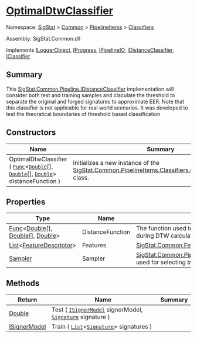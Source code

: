 # [OptimalDtwClassifier](./OptimalDtwClassifier.md)

Namespace: [SigStat]() > [Common](./../../README.md) > [PipelineItems]() > [Classifiers](./README.md)

Assembly: SigStat.Common.dll

Implements [ILoggerObject](./../../ILoggerObject.md), [IProgress](./../../Helpers/IProgress.md), [IPipelineIO](./../../Pipeline/IPipelineIO.md), [IDistanceClassifier](./../../Pipeline/IDistanceClassifier.md), [IClassifier](./../../Pipeline/IClassifier.md)

## Summary
This [SigStat.Common.Pipeline.IDistanceClassifier](https://github.com/hargitomi97/sigstat/tree/develop/docs/md/.md) implementation will consider both test and  training samples and claculate the threshold to separate the original and forged  signatures to approximate EER. Note that this classifier is not applicable for  real world scenarios. It was developed to test the theoratical boundaries of  threshold based classification

## Constructors

| Name | Summary | 
| --- | --- | 
| OptimalDtwClassifier ( [`Func`](https://docs.microsoft.com/en-us/dotnet/api/System.Func-3)\<[`Double`](https://docs.microsoft.com/en-us/dotnet/api/System.Double)[], [`Double`](https://docs.microsoft.com/en-us/dotnet/api/System.Double)[], [`Double`](https://docs.microsoft.com/en-us/dotnet/api/System.Double)> distanceFunction ) | Initializes a new instance of the [SigStat.Common.PipelineItems.Classifiers.OptimalDtwClassifier](https://github.com/hargitomi97/sigstat/tree/develop/docs/md/SigStat/Common/PipelineItems/Classifiers/OptimalDtwClassifier.md) class. | 


## Properties

| Type | Name | Summary | 
| --- | --- | --- | 
| [Func](https://docs.microsoft.com/en-us/dotnet/api/System.Func-3)\<[Double](https://docs.microsoft.com/en-us/dotnet/api/System.Double)[], [Double](https://docs.microsoft.com/en-us/dotnet/api/System.Double)[], [Double](https://docs.microsoft.com/en-us/dotnet/api/System.Double)> | DistanceFunction | The function used to calculate the distance between two data points during DTW calculation | 
| [List](https://docs.microsoft.com/en-us/dotnet/api/System.Collections.Generic.List-1)\<[FeatureDescriptor](./../../FeatureDescriptor.md)> | Features | [SigStat.Common.FeatureDescriptor](https://github.com/hargitomi97/sigstat/tree/develop/docs/md/SigStat/Common/FeatureDescriptor.md)s to consider during classification | 
| [Sampler](./../../Sampler.md) | Sampler | [SigStat.Common.PipelineItems.Classifiers.OptimalDtwClassifier.Sampler](https://github.com/hargitomi97/sigstat/tree/develop/docs/md/.md) used for selecting training and test sets during a benchmark | 


## Methods

| Return | Name | Summary | 
| --- | --- | --- | 
| [Double](https://docs.microsoft.com/en-us/dotnet/api/System.Double) | Test ( [`ISignerModel`](./../../Pipeline/ISignerModel.md) signerModel, [`Signature`](./../../Signature.md) signature ) |  | 
| [ISignerModel](./../../Pipeline/ISignerModel.md) | Train ( [`List`](https://docs.microsoft.com/en-us/dotnet/api/System.Collections.Generic.List-1)\<[`Signature`](./../../Signature.md)> signatures ) |  | 



